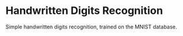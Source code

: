 # Handwritten Digits Recognition
Simple handwritten digits recognition, trained on the MNIST database.
